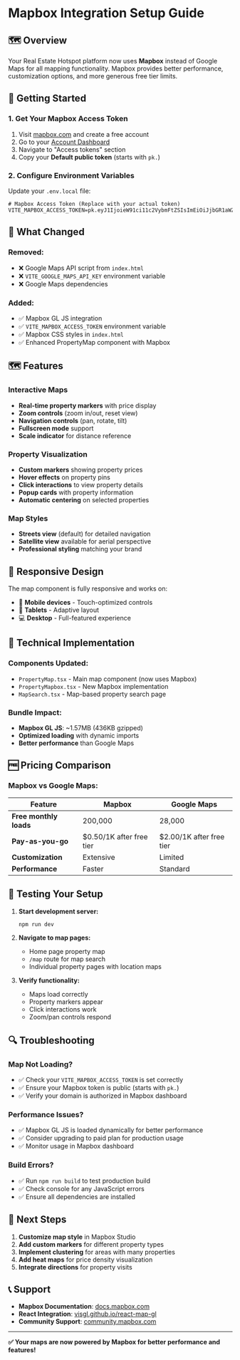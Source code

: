 # Mapbox Integration Setup Guide

## 🗺️ Overview

Your Real Estate Hotspot platform now uses **Mapbox** instead of Google Maps for all mapping functionality. Mapbox provides better performance, customization options, and more generous free tier limits.

## 🚀 Getting Started

### 1. Get Your Mapbox Access Token

1. Visit [mapbox.com](https://mapbox.com) and create a free account
2. Go to your [Account Dashboard](https://account.mapbox.com/)
3. Navigate to "Access tokens" section
4. Copy your **Default public token** (starts with `pk.`)

### 2. Configure Environment Variables

Update your `.env.local` file:

```env
# Mapbox Access Token (Replace with your actual token)
VITE_MAPBOX_ACCESS_TOKEN=pk.eyJ1IjoieW91ci11c2VybmFtZSIsImEiOiJjbGR1aWZoZGkwMG...your_full_token_here
```

## 🎯 What Changed

### Removed:
- ❌ Google Maps API script from `index.html`
- ❌ `VITE_GOOGLE_MAPS_API_KEY` environment variable
- ❌ Google Maps dependencies

### Added:
- ✅ Mapbox GL JS integration
- ✅ `VITE_MAPBOX_ACCESS_TOKEN` environment variable
- ✅ Mapbox CSS styles in `index.html`
- ✅ Enhanced PropertyMap component with Mapbox

## 🗺️ Features

### Interactive Maps
- **Real-time property markers** with price display
- **Zoom controls** (zoom in/out, reset view)
- **Navigation controls** (pan, rotate, tilt)
- **Fullscreen mode** support
- **Scale indicator** for distance reference

### Property Visualization
- **Custom markers** showing property prices
- **Hover effects** on property pins
- **Click interactions** to view property details
- **Popup cards** with property information
- **Automatic centering** on selected properties

### Map Styles
- **Streets view** (default) for detailed navigation
- **Satellite view** available for aerial perspective
- **Professional styling** matching your brand

## 📱 Responsive Design

The map component is fully responsive and works on:
- 📱 **Mobile devices** - Touch-optimized controls
- 📱 **Tablets** - Adaptive layout
- 💻 **Desktop** - Full-featured experience

## 🔧 Technical Implementation

### Components Updated:
- `PropertyMap.tsx` - Main map component (now uses Mapbox)
- `PropertyMapbox.tsx` - New Mapbox implementation
- `MapSearch.tsx` - Map-based property search page

### Bundle Impact:
- **Mapbox GL JS**: ~1.57MB (436KB gzipped)
- **Optimized loading** with dynamic imports
- **Better performance** than Google Maps

## 🆓 Pricing Comparison

### Mapbox vs Google Maps:

| Feature | Mapbox | Google Maps |
|---------|--------|-------------|
| **Free monthly loads** | 200,000 | 28,000 |
| **Pay-as-you-go** | $0.50/1K after free tier | $2.00/1K after free tier |
| **Customization** | Extensive | Limited |
| **Performance** | Faster | Standard |

## 🧪 Testing Your Setup

1. **Start development server:**
   ```bash
   npm run dev
   ```

2. **Navigate to map pages:**
   - Home page property map
   - `/map` route for map search
   - Individual property pages with location maps

3. **Verify functionality:**
   - Maps load correctly
   - Property markers appear
   - Click interactions work
   - Zoom/pan controls respond

## 🔍 Troubleshooting

### Map Not Loading?
- ✅ Check your `VITE_MAPBOX_ACCESS_TOKEN` is set correctly
- ✅ Ensure your Mapbox token is public (starts with `pk.`)
- ✅ Verify your domain is authorized in Mapbox dashboard

### Performance Issues?
- ✅ Mapbox GL JS is loaded dynamically for better performance
- ✅ Consider upgrading to paid plan for production usage
- ✅ Monitor usage in Mapbox dashboard

### Build Errors?
- ✅ Run `npm run build` to test production build
- ✅ Check console for any JavaScript errors
- ✅ Ensure all dependencies are installed

## 🎉 Next Steps

1. **Customize map style** in Mapbox Studio
2. **Add custom markers** for different property types
3. **Implement clustering** for areas with many properties
4. **Add heat maps** for price density visualization
5. **Integrate directions** for property visits

## 📞 Support

- **Mapbox Documentation**: [docs.mapbox.com](https://docs.mapbox.com/)
- **React Integration**: [visgl.github.io/react-map-gl](https://visgl.github.io/react-map-gl/)
- **Community Support**: [community.mapbox.com](https://community.mapbox.com/)

---

**✅ Your maps are now powered by Mapbox for better performance and features!**

